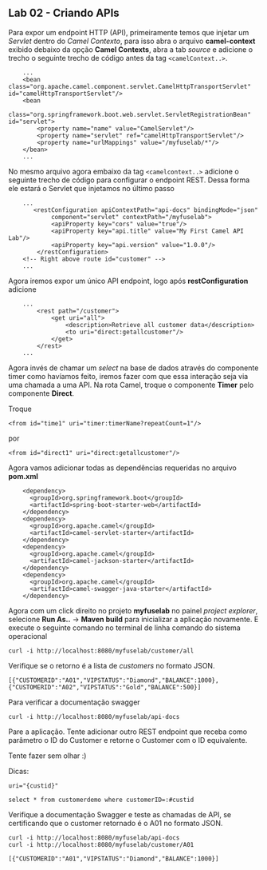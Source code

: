 ## Lab 02 - Criando APIs

Para expor um endpoint HTTP (API), primeiramente temos que injetar um *Servlet* dentro do *Camel Contexto*, para isso abra o arquivo **camel-context** exibido debaixo da opção **Camel Contexts**, abra a tab *source* e adicione o trecho o seguinte trecho de código antes da tag `<camelContext..>`.

```
    ...
    <bean class="org.apache.camel.component.servlet.CamelHttpTransportServlet" id="camelHttpTransportServlet"/>
    <bean
        class="org.springframework.boot.web.servlet.ServletRegistrationBean" id="servlet">
        <property name="name" value="CamelServlet"/>
        <property name="servlet" ref="camelHttpTransportServlet"/>
        <property name="urlMappings" value="/myfuselab/*"/>
    </bean>
    ...
```

No mesmo arquivo agora embaixo da tag `<camelcontext..>` adicione o seguinte trecho de código para configurar o endpoint REST. Dessa forma ele estará o Servlet que injetamos no último passo

```
    ...
       <restConfiguration apiContextPath="api-docs" bindingMode="json"
            component="servlet" contextPath="/myfuselab">
            <apiProperty key="cors" value="true"/>
            <apiProperty key="api.title" value="My First Camel API Lab"/>
            <apiProperty key="api.version" value="1.0.0"/>
        </restConfiguration>
	<!-- Right above route id="customer" -->    
	...
```

Agora iremos expor um único API endpoint, logo após **restConfiguration** adicione

```
    ...
        <rest path="/customer">
            <get uri="all">
            	<description>Retrieve all customer data</description>
                <to uri="direct:getallcustomer"/>
            </get>
        </rest>
    ...
```

Agora invés de chamar um *select* na base de dados através do componente timer como havíamos feito, iremos fazer com que essa interação seja via uma chamada a uma API. Na rota Camel, troque o componente **Timer** pelo componente **Direct**.

Troque

```
<from id="time1" uri="timer:timerName?repeatCount=1"/>
```

por

```
<from id="direct1" uri="direct:getallcustomer"/>
```

Agora vamos adicionar todas as dependências requeridas no arquivo **pom.xml**

```
    <dependency>
      <groupId>org.springframework.boot</groupId>
      <artifactId>spring-boot-starter-web</artifactId>
    </dependency>
    <dependency>
      <groupId>org.apache.camel</groupId>
      <artifactId>camel-servlet-starter</artifactId>
    </dependency>
    <dependency>
      <groupId>org.apache.camel</groupId>
      <artifactId>camel-jackson-starter</artifactId>
    </dependency>
    <dependency>
      <groupId>org.apache.camel</groupId>
      <artifactId>camel-swagger-java-starter</artifactId>
    </dependency>
```

Agora com um click direito no projeto **myfuselab** no painel *project explorer*, selecione **Run As..** -> **Maven build** para inicializar a aplicação novamente. E execute o seguinte comando no terminal de linha comando do sistema operacional

```
curl -i http://localhost:8080/myfuselab/customer/all
```

Verifique se o retorno é a lista de *customers* no formato JSON.

```
[{"CUSTOMERID":"A01","VIPSTATUS":"Diamond","BALANCE":1000},{"CUSTOMERID":"A02","VIPSTATUS":"Gold","BALANCE":500}]
```

Para verificar a documentação swagger

```
curl -i http://localhost:8080/myfuselab/api-docs
```

Pare a aplicação. Tente adicionar outro REST endpoint que receba como parâmetro o ID do Customer e retorne o Customer com o ID equivalente.

Tente fazer sem olhar :)

Dicas: 

```
uri="{custid}"
```

```
select * from customerdemo where customerID=:#custid
```

Verifique a documentação Swagger e teste as chamadas de API, se certificando que o customer retornado é o A01 no formato JSON.

```
curl -i http://localhost:8080/myfuselab/api-docs
curl -i http://localhost:8080/myfuselab/customer/A01
```

```
[{"CUSTOMERID":"A01","VIPSTATUS":"Diamond","BALANCE":1000}]
```
